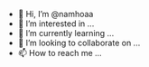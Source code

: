 - 👋 Hi, I’m @namhoaa
- 👀 I’m interested in ...
- 🌱 I’m currently learning ...
- 💞️ I’m looking to collaborate on ...
- 📫 How to reach me ...

<!---
namhoaa/namhoaa is a ✨ special ✨ repository because its `README.md` (this file) appears on your GitHub profile.
You can click the Preview link to take a look at your changes.
--->
